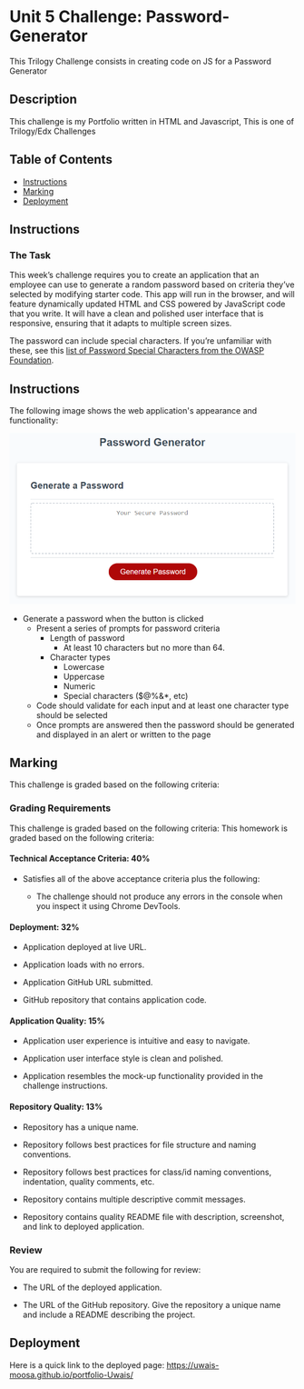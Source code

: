 # Unit 5 Challenge: Password-Generator

This Trilogy Challenge consists in creating code on JS for a Password Generator 

## Description

This challenge is my Portfolio written in HTML and Javascript, This is one of Trilogy/Edx Challenges

## Table of Contents
* [Instructions](#instructions)
* [Marking](#marking)
* [Deployment](#deployment)


## Instructions

### The Task

This week’s challenge requires you to create an application that an employee can use to generate a random password based on criteria they’ve selected by modifying starter code. This app will run in the browser, and will feature dynamically updated HTML and CSS powered by JavaScript code that you write. It will have a clean and polished user interface that is responsive, ensuring that it adapts to multiple screen sizes.

The password can include special characters. If you’re unfamiliar with these, see this [list of Password Special Characters from the OWASP Foundation](https://www.owasp.org/index.php/Password_special_characters).

## Instructions

The following image shows the web application's appearance and functionality:

![password generator demo](./assets/05-javascript-challenge-demo.png)

* Generate a password when the button is clicked
  * Present a series of prompts for password criteria
    * Length of password
      * At least 10 characters but no more than 64.
    * Character types
      * Lowercase
      * Uppercase
      * Numeric
      * Special characters ($@%&*, etc)
  * Code should validate for each input and at least one character type should be selected
  * Once prompts are answered then the password should be generated and displayed in an alert or written to the page


## Marking

This challenge is graded based on the following criteria: 

### Grading Requirements

This challenge is graded based on the following criteria: 
This homework is graded based on the following criteria: 

#### Technical Acceptance Criteria: 40%

* Satisfies all of the above acceptance criteria plus the following:

  * The challenge should not produce any errors in the console when you inspect it using Chrome DevTools.

#### Deployment: 32%

* Application deployed at live URL.

* Application loads with no errors.

* Application GitHub URL submitted.

* GitHub repository that contains application code.

#### Application Quality: 15%

* Application user experience is intuitive and easy to navigate.

* Application user interface style is clean and polished.

* Application resembles the mock-up functionality provided in the challenge instructions.


#### Repository Quality: 13%

* Repository has a unique name.

* Repository follows best practices for file structure and naming conventions.

* Repository follows best practices for class/id naming conventions, indentation, quality comments, etc.

* Repository contains multiple descriptive commit messages.

* Repository contains quality README file with description, screenshot, and link to deployed application.

### Review

You are required to submit the following for review:

* The URL of the deployed application.

* The URL of the GitHub repository. Give the repository a unique name and include a README describing the project.

## Deployment

Here is a quick link to the deployed page: https://uwais-moosa.github.io/portfolio-Uwais/